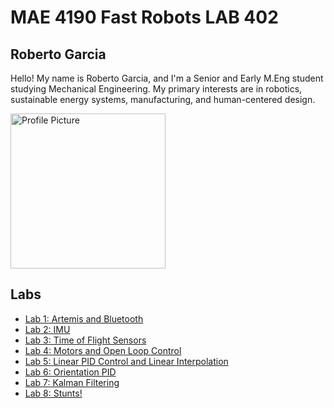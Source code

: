 # MAE 4190 Fast Robots LAB 402

## Roberto Garcia

Hello! My name is Roberto Garcia, and I'm a Senior and Early M.Eng student studying Mechanical Engineering. My primary interests are in robotics, sustainable energy systems, manufacturing, and human-centered design. 

<img width="248" alt="Profile Picture" src="IMG_3643.JPG">

## Labs

- [Lab 1: Artemis and Bluetooth](/Lab1)
- [Lab 2: IMU](/Lab2)
- [Lab 3: Time of Flight Sensors](/Lab3)
- [Lab 4: Motors and Open Loop Control](/Lab4)
- [Lab 5: Linear PID Control and Linear Interpolation](/Lab5)
- [Lab 6: Orientation PID](/Lab6)
- [Lab 7: Kalman Filtering](/Lab7)
- [Lab 8: Stunts!](/Lab8)
